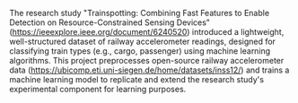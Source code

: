 The research study "Trainspotting: Combining Fast Features to Enable Detection on Resource-Constrained Sensing Devices" (https://ieeexplore.ieee.org/document/6240520) introduced a lightweight, well-structured dataset of railway accelerometer readings, designed for classifying train types (e.g., cargo, passenger) using machine learning algorithms. This project preprocesses open-source railway accelerometer data (https://ubicomp.eti.uni-siegen.de/home/datasets/inss12/) and trains a machine learning model to replicate and extend the research study's experimental component for learning purposes.


